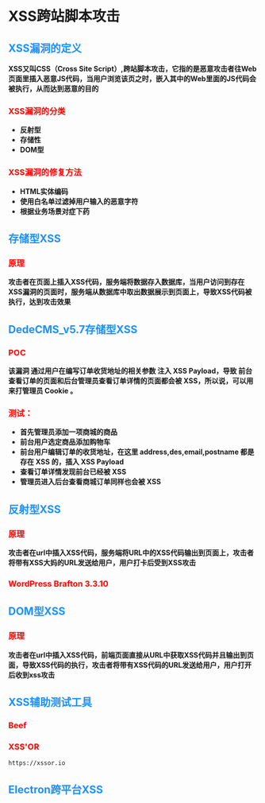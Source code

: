 # XSS跨站脚本攻击
## <font color = #1E90FF>XSS漏洞的定义</font>
__XSS又叫CSS（Cross Site Script）,跨站脚本攻击，它指的是恶意攻击者往Web页面里插入恶意JS代码，当用户浏览该页之时，嵌入其中的Web里面的JS代码会被执行，从而达到恶意的目的__

### <font color = #FF0000>XSS漏洞的分类</font>
- **反射型**
- **存储性**
- **DOM型**

### <font color = #FF0000>XSS漏洞的修复方法</font>
- **HTML实体编码**
- **使用白名单过滤掉用户输入的恶意字符**
- **根据业务场景对症下药**

## <font color = #1E90FF>存储型XSS</font>
### <font color = #FF0000>原理</font>
__攻击者在页面上插入XSS代码，服务端将数据存入数据库，当用户访问到存在XSS漏洞的页面时，服务端从数据库中取出数据展示到页面上，导致XSS代码被执行，达到攻击效果__

## <font color = #1E90FF>DedeCMS_v5.7存储型XSS</font>
### <font color = #FF0000>POC</font>
**该漏洞 通过用户在编写订单收货地址的相关参数 注入 XSS Payload，导致 前台查看订单的页面和后台管理员查看订单详情的页面都会被 XSS，所以说，可以用来打管理员 Cookie 。**

### <font color = #FF0000>测试：</font>

- **首先管理员添加一项商城的商品**
- **前台用户选定商品添加购物车**
- **前台用户编辑订单的收货地址，在这里 address,des,email,postname 都是存在 XSS 的，插入 XSS Payload**
- **查看订单详情发现前台已经被 XSS**
- **管理员进入后台查看商城订单同样也会被 XSS**
## <font color = #1E90FF>反射型XSS</font>
### <font color = #FF0000>原理</font>
__攻击者在url中插入XSS代码，服务端将URL中的XSS代码输出到页面上，攻击者将带有XSS大妈的URL发送给用户，用户打卡后受到XSS攻击__
### <font color = #FF0000>WordPress Brafton 3.3.10</font>
## <font color = #1E90FF>DOM型XSS</font>
### <font color = #FF0000>原理</font>
__攻击者在url中插入XSS代码，前端页面直接从URL中获取XSS代码并且输出到页面，导致XSS代码的执行，攻击者将带有XSS代码的URL发送给用户，用户打开后收到xss攻击__

## <font color = #1E90FF>XSS辅助测试工具</font>
### <font color = #FF0000>Beef</font>
### <font color = #FF0000>XSS'OR</font>
```
https://xssor.io

```

## <font color = #1E90FF>Electron跨平台XSS</font>
